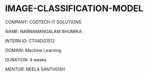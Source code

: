 # IMAGE-CLASSIFICATION-MODEL

*COMPANY*: CODTECH IT SOLUTIONS

*NAME*: NARNAMANGALAM BHUMIKA

*INTERN ID*: CT04DG1512

*DOMAIN*: Machine Learning

*DURATION*: 4 weeks

*MENTOR*: NEELA SANTHOSH

